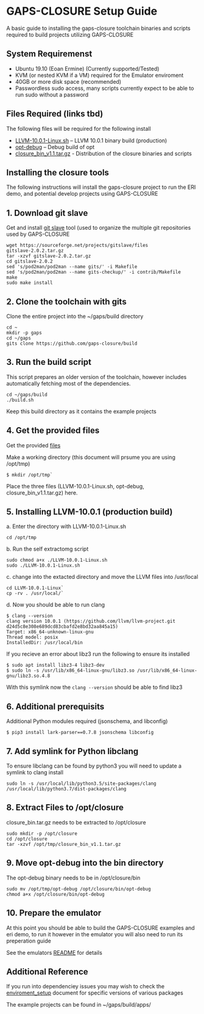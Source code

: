 # GAPS-CLOSURE Setup Guide

A basic guide to installing the gaps-closure toolchain binaries and scripts required to build projects utilizing GAPS-CLOSURE

## System Requiremenst

* Ubuntu 19.10 (Eoan Ermine) (Currently supported/Tested)
* KVM (or nested KVM if a VM) required for the Emulator enviroment
* 40GB or more disk space (recommended)
* Passwordless sudo access, many scripts currently expect to be able to run sudo without a password

## Files Required (links tbd)

<a name="file-list"/>
The following files will be required for the following install

* [LLVM-10.0.1-Linux.sh](https://github.com/gaps-closure/capo/releases/download/v1.1/LLVM-10.0.1-Linux.sh) – LLVM 10.0.1 binary build (production)
* [opt-debug](https://github.com/gaps-closure/capo/releases/download/v1.1/opt-debug) – Debug build of opt
* [closure_bin_v1.1.tar.gz](https://github.com/gaps-closure/build/releases/download/v1.1/closure_bin_v1.1.tar.gz) - Distribution of the closure binaries and scripts

## Installing the closure tools


The following instructions will install the gaps-closure project to run the ERI demo, and potential develop projects using GAPS-CLOSURE

## 1. Download git slave

Get and install [git slave](http://gitslave.sourceforge.net/) tool (used to organize the multiple git repositories used by GAPS-CLOSURE

```shell
wget https://sourceforge.net/projects/gitslave/files
gitslave-2.0.2.tar.gz
tar -xzvf gitslave-2.0.2.tar.gz
cd gitslave-2.0.2
sed 's/pod2man/pod2man --name gits/' -i Makefile
sed 's/pod2man/pod2man --name gits-checkup/' -i contrib/Makefile
make
sudo make install
```

## 2. Clone the toolchain with gits

Clone the entire project into the ~/gaps/build directory

```shell
cd ~
mkdir -p gaps
cd ~/gaps
gits clone https://github.com/gaps-closure/build
```

## 3. Run the build script

This script prepares an older version of the toolchain, however includes automatically fetching most of the dependencies.

```shell
cd ~/gaps/build
./build.sh
```

Keep this build directory as it contains the example projects

## 4. Get the provided files

Get the provided [files](#file-list)


Make a working directory (this document will prsume you are using /opt/tmp)

```shell
$ mkdir /opt/tmp`
```

Place the three files (LLVM-10.0.1-Linux.sh, opt-debug, closure_bin_v1.1.tar.gz) here.

## 5. Installing LLVM-10.0.1 (production build)

a. Enter the directory with LLVM-10.0.1-Linux.sh

```shell
cd /opt/tmp
```

b. Run the self extractomg script

```shell
sudo chmod a+x ./LLVM-10.0.1-Linux.sh
sudo ./LLVM-10.0.1-Linux.sh
```

c. change into the extacted directory and move the LLVM files into /usr/local

```shell
cd LLVM-10.0.1-Linux`
cp -rv . /usr/local/`
```

d. Now you should be able to run clang
```shell
$ clang --version
clang version 10.0.1 (https://github.com/llvm/llvm-project.git d24d5c8e308e689dcd83cbafd2e8bd32aa845a15)
Target: x86_64-unknown-linux-gnu
Thread model: posix
InstalledDir: /usr/local/bin
```

If you recieve an error about libz3 run the following to ensure its installed
```shell
$ sudo apt install libz3-4 libz3-dev
$ sudo ln -s /usr/lib/x86_64-linux-gnu/libz3.so /usr/lib/x86_64-linux-gnu/libz3.so.4.8
```

With this symlink now the `clang --version` should be able to find libz3

## 6. Additional prerequisits

Additional Python modules required (jsonschema, and libconfig)
```shell
$ pip3 install lark-parser==0.7.8 jsonschema libconfig
```

## 7. Add symlink for Python libclang

To ensure libclang can be found by python3 you will need to update a symlink to clang install
```shell
sudo ln -s /usr/local/lib/python3.5/site-packages/clang /usr/local/lib/python3.7/dist-packages/clang
```

## 8. Extract Files to /opt/closure

closure_bin.tar.gz needs to be extracted to /opt/closure
```shell
sudo mkdir -p /opt/closure
cd /opt/closure
tar -xzvf /opt/tmp/closure_bin_v1.1.tar.gz
```

## 9. Move opt-debug into the bin directory

The opt-debug binary needs to be in /opt/closure/bin
```shell
sudo mv /opt/tmp/opt-debug /opt/closure/bin/opt-debug
chmod a+x /opt/closure/bin/opt-debug
```

## 10. Prepare the emulator

At this point you should be able to build the GAPS-CLOSURE examples and eri demo, to run it however in the emulator you will also need to run its preperation guide

See the emulators [README](https://github.com/gaps-closure/emu/blob/master/README.md) for details

## Additional Reference

If you run into dependenciey issues you may wish to check the [enviroment_setup](https://github.com/gaps-closure/build/blob/master/environment_setup.md) document for specific versions of various packages

The example projects can be found in ~/gaps/build/apps/
